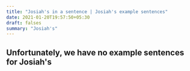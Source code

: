 ```yaml
---
title: "Josiah's in a sentence | Josiah's example sentences"
date: 2021-01-20T19:57:50+05:30
draft: falses
summary: "Josiah's"
---
```

## Unfortunately, we have no example sentences for Josiah's                 
